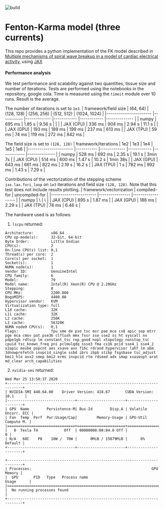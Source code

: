 ![build](https://github.com/epignatelli/fenton_karma_jax/workflows/build/badge.svg)

# Fenton-Karma model (three currents)


This repo provides a python implementation of the FK model described in [Multiple mechanisms of spiral wave breakup in a model of cardiac electrical activity](https://aip.scitation.org/doi/10.1063/1.1504242), using [JAX](https://github.com/google/jax)


#### Performance analysis

We test performance and scalability against two quantities, tissue size and number of iterations.
Tests are performed using the notebooks in the repository, google cola.
Time is measured using the `timeit` module over 10 runs. Result is the average.

The number of iterations is set to `1e3`.
|  framework/field size 	|  (64, 64) 	|  (128, 128) 	| (256, 256) 	| (512, 512) 	| (1024, 1024) 	|
|-----------------------	|-----------	|-------------	|------------	|------------	|--------------	|
| numpy                 	| 695 ms    	| 1.85 s     	| 9.56 s    	|     	|        	|
| JAX (CPU)             	| 336 ms    	| 904 ms      	| 2.94 s     	| 11.1 s     	|          	|
| JAX (GPU)             	| 193 ms    	| 189 ms      	| 199 ms     	| 237 ms     	| 613 ms       	|
| JAX (TPU)             	| 59 ms     	| 74 ms      	| 119 ms     	| 272 ms      	| 842 ms       	|


The field size is set to `(128, 128)`
|  framework/iterations 	| 1e2       	| 1e3         	| 1e4        	| 1e5        	| 1e6          	|
|-----------------------	|-----------	|-------------	|------------	|------------	|--------------	|
| numpy                 	| 528 ms    	| 692 ms      	| 2.35 s     	| 19.1 s     	| 3min 7s      	|
| JAX (CPU)             	| 514 ms    	| 600 ms      	| 1.47 s     	| 10.2 s     	| 1min 38s     	|
| JAX (GPU)             	| 643 ms    	| 661 ms      	| 822 ms     	| 2.19 s     	| 16.2 s       	|
| JAX (TPU)             	| 1 s       	| 782 ms      	| 992 ms     	| 1.43 s     	| 7.29 s       	|


Contributions of the vectorization of the stepping scheme `jax.lax.fori_loop` on `1e3` iterations and field size `(128, 128)`. Note that this test does not include results plotting.
|  framework/vectorization 	| compiled-for  	| uncompiled-for   	| 
|-----------------------	|----------------	|------------------	|
| numpy                 	| \             	| \                	|
| JAX (CPU)             	| 895 s    	        | 1.87 ms           | 
| JAX (GPU)             	| 186 ms        	| 2.29 s           	|
| JAX (TPU)             	| 74 ms           	| 6.46 s            |

The hardware used is as follows:

1. `lscpu` returned:
    
```
Architecture:        x86_64
CPU op-mode(s):      32-bit, 64-bit
Byte Order:          Little Endian
CPU(s):              2
On-line CPU(s) list: 0,1
Thread(s) per core:  2
Core(s) per socket:  1
Socket(s):           1
NUMA node(s):        1
Vendor ID:           GenuineIntel
CPU family:          6
Model:               79
Model name:          Intel(R) Xeon(R) CPU @ 2.20GHz
Stepping:            0
CPU MHz:             2200.000
BogoMIPS:            4400.00
Hypervisor vendor:   KVM
Virtualization type: full
L1d cache:           32K
L1i cache:           32K
L2 cache:            256K
L3 cache:            56320K
NUMA node0 CPU(s):   0,1
Flags:               fpu vme de pse tsc msr pae mce cx8 apic sep mtrr pge mca cmov pat pse36 clflush mmx fxsr sse sse2 ss ht syscall nx pdpe1gb rdtscp lm constant_tsc rep_good nopl xtopology nonstop_tsc cpuid tsc_known_freq pni pclmulqdq ssse3 fma cx16 pcid sse4_1 sse4_2 x2apic movbe popcnt aes xsave avx f16c rdrand hypervisor lahf_lm abm 3dnowprefetch invpcid_single ssbd ibrs ibpb stibp fsgsbase tsc_adjust bmi1 hle avx2 smep bmi2 erms invpcid rtm rdseed adx smap xsaveopt arat md_clear arch_capabilities
```

2. `nvidia-smi` returned:

```
Wed Mar 25 13:58:37 2020       
+-----------------------------------------------------------------------------+
| NVIDIA-SMI 440.64.00    Driver Version: 418.67       CUDA Version: 10.1     |
|-------------------------------+----------------------+----------------------+
| GPU  Name        Persistence-M| Bus-Id        Disp.A | Volatile Uncorr. ECC |
| Fan  Temp  Perf  Pwr:Usage/Cap|         Memory-Usage | GPU-Util  Compute M. |
|===============================+======================+======================|
|   0  Tesla T4            Off  | 00000000:00:04.0 Off |                    0 |
| N/A   60C    P8    10W /  70W |      0MiB / 15079MiB |      0%      Default |
+-------------------------------+----------------------+----------------------+
                                                                               
+-----------------------------------------------------------------------------+
| Processes:                                                       GPU Memory |
|  GPU       PID   Type   Process name                             Usage      |
|=============================================================================|
|  No running processes found                                                 |
+-----------------------------------------------------------------------------+
```
